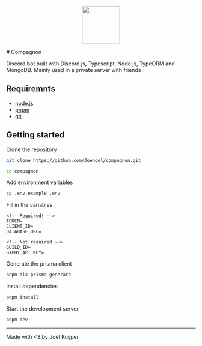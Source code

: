 <p align="center"><img src="https://cdn.discordapp.com/avatars/568087167637651458/6fa2c24fd871f2c2b18b8794fa9a646f.webp" height="100px"/></p>
# Compagnon

Discord bot built with Discord.js, Typescript, Node.js, TypeORM and MongoDB. Mainly used in a private server with friends

## Requiremnts

- [node.js](https://nodejs.org/en/download/)
- [pnpm](https://pnpm.io/installation)
- [git](https://git-scm.com/book/en/v2/Getting-Started-Installing-Git)

## Getting started

Clone the repository

```bash
git clone https://github.com/Joehoel/compagnon.git

cd compagnon
```

Add environment variables

```bash
cp .env.example .env
```

Fill in the variables

```env
<!-- Required! -->
TOKEN=
CLIENT_ID=
DATABASE_URL=

<!-- Not required -->
GUILD_ID=
GIPHY_API_KEY=
```

Generate the prisma client

```bash
pnpm dlx prisma generate
```

Install dependencies

```bash
pnpm install
```

Start the development server

```bash
pnpm dev
```

---

Made with <3 by Joël Kuijper
